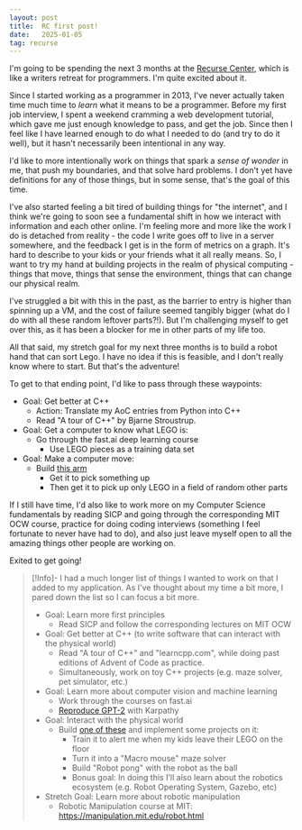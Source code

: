 ```yaml
---
layout: post
title:  RC first post!
date:   2025-01-05
tag: recurse
---
```

I'm going to be spending the next 3 months at the [Recurse Center](https://www.recurse.com/), which is like a writers retreat for programmers. I'm quite excited about it.

Since I started working as a programmer in 2013, I've never actually taken time much time to *learn* what it means to be a programmer. Before my first job interview, I spent a weekend cramming a web development tutorial, which gave me just enough knowledge to pass, and get the job. Since then I feel like I have learned enough to do what I needed to do (and try to do it well), but it hasn't necessarily been intentional in any way.

I'd like to more intentionally work on things that spark a *sense of wonder* in me, that push my boundaries, and that solve hard problems. I don't yet have definitions for any of those things, but in some sense, that's the goal of this time. 

I've also started feeling a bit tired of building things for "the internet", and I think we're going to soon see a fundamental shift in how we interact with information and each other online. I'm feeling more and more like the work I do is detached from reality - the code I write goes off to live in a server somewhere, and the feedback I get is in the form of metrics on a graph. It's hard to describe to your kids or your friends what it all really means. So, I want to try my hand at building projects in the realm of physical computing - things that move, things that sense the environment, things that can change our physical realm.

I've struggled a bit with this in the past, as the barrier to entry is higher than spinning up a VM, and the cost of failure seemed tangibly bigger (what do I do with all these random leftover parts?!). But I'm challenging myself to get over this, as it has been a blocker for me in other parts of my life too. 

All that said, my stretch goal for my next three months is to build a robot hand that can sort Lego. I have no idea if this is feasible, and I don't really know where to start. But that's the adventure!

To get to that ending point, I'd like to pass through these waypoints:

- Goal: Get better at C++
    - Action: Translate my AoC entries from Python into C++
    - Read "A tour of C++" by Bjarne Stroustrup.
- Goal: Get a computer to know what LEGO is:
    - Go through the fast.ai deep learning course
        - Use LEGO pieces as a training data set
- Goal: Make a computer move:
    - Build [this arm](https://github.com/TheRobotStudio/SO-ARM100)
        - Get it to pick something up
        - Then get it to pick up only LEGO in a field of random other parts 

If I still have time, I'd also like to work more on my Computer Science fundamentals by reading SICP and going through the corresponding MIT OCW course, practice for doing coding interviews (something I feel fortunate to never have had to do), and also just leave myself open to all the amazing things other people are working on. 

Exited to get going!

> [!Info]- I had a much longer list of things I wanted to work on that I added to my application. As I've thought about my time a bit more, I pared down the list so I can focus a bit more.
> - Goal: Learn more first principles 
 >   - Read SICP and follow the corresponding lectures on MIT OCW
>- Goal: Get better at C++ (to write software that can interact with the physical world) 
 >   - Read "A tour of C++" and "learncpp.com", while doing past editions of Advent of Code as practice. 
 >   - Simultaneously, work on toy C++ projects (e.g. maze solver, pet simulator, etc.)
> - Goal: Learn more about computer vision and machine learning
>     - Work through the courses on fast.ai
>     - [Reproduce GPT-2](https://www.youtube.com/watch?v=l8pRSuU81PU) with Karpathy
> - Goal: Interact with the physical world
>     - Build [one of these](https://github.com/Ekumen-OS/andino) and implement some projects on it:
>         - Train it to alert me when my kids leave their LEGO on the floor
>         - Turn it into a "Macro mouse" maze solver
>         - Build "Robot pong" with the robot as the ball
>         - Bonus goal: In doing this I'll also learn about the robotics ecosystem (e.g. Robot Operating System, Gazebo, etc)
> - Stretch Goal: Learn more about robotic manipulation
>     - Robotic Manipulation course at MIT: https://manipulation.mit.edu/robot.html

